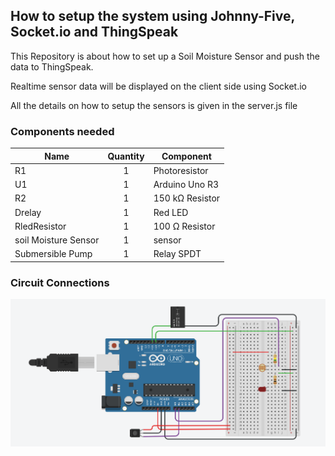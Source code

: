 ## How to setup the system using Johnny-Five, Socket.io and ThingSpeak
This Repository is about how to set up a Soil Moisture Sensor and push the data to ThingSpeak.

Realtime sensor data will be displayed on the client side using Socket.io 

All the details on how to setup the sensors is given in the server.js file
### Components needed
| Name | Quantity |	Component |
| --- | :---: | --- |
R1 | 1 | Photoresistor
U1 | 1 | Arduino Uno R3
R2 | 1 | 150 kΩ Resistor
Drelay | 1 | Red LED
RledResistor | 1|100 Ω Resistor
soil Moisture Sensor|1| sensor
Submersible Pump|1| Relay SPDT

### Circuit Connections
![Screenshot](connections.png)
